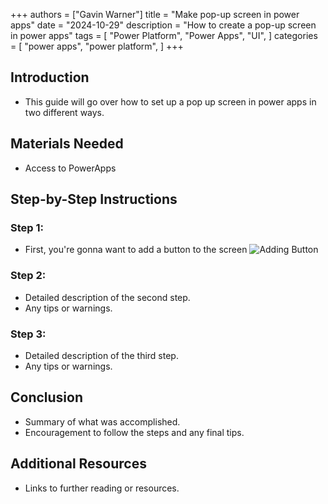 +++
authors = ["Gavin Warner"]
title = "Make pop-up screen in power apps"
date = "2024-10-29"
description = "How to create a pop-up screen in power apps"
tags = [
    "Power Platform",
    "Power Apps",
    "UI",
]
categories = [
    "power apps",
    "power platform",
]
+++

## Introduction
- This guide will go over how to set up a pop up screen in power apps in two different ways.
## Materials Needed
- Access to PowerApps

## Step-by-Step Instructions

### Step 1:
- First, you're gonna want to add a button to the screen
![Adding Button](First-Post/Images/FirstStep.png)
### Step 2:
- Detailed description of the second step.
- Any tips or warnings.

### Step 3:
- Detailed description of the third step.
- Any tips or warnings.

## Conclusion
- Summary of what was accomplished.
- Encouragement to follow the steps and any final tips.

## Additional Resources
- Links to further reading or resources.